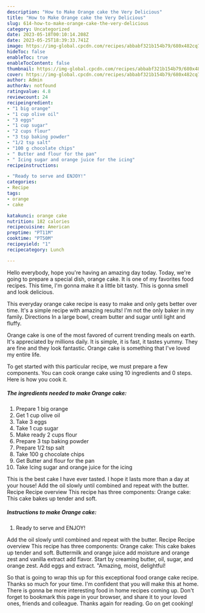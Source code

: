 ```yaml
---
description: "How to Make Orange cake the Very Delicious"
title: "How to Make Orange cake the Very Delicious"
slug: 614-how-to-make-orange-cake-the-very-delicious
category: Uncategorized
date: 2023-05-18T00:10:14.208Z
date: 2023-05-25T18:39:33.741Z
image: https://img-global.cpcdn.com/recipes/abbabf321b154b79/680x482cq70/orange-cake-recipe-main-photo.jpg
hideToc: false
enableToc: true
enableTocContent: false
thumbnail: https://img-global.cpcdn.com/recipes/abbabf321b154b79/680x482cq70/orange-cake-recipe-main-photo.jpg
cover: https://img-global.cpcdn.com/recipes/abbabf321b154b79/680x482cq70/orange-cake-recipe-main-photo.jpg
author: Admin
authorAv: notfound
ratingvalue: 4.8
reviewcount: 24
recipeingredient:
- "1 big orange"
- "1 cup olive oil"
- "3 eggs"
- "1 cup sugar"
- "2 cups flour"
- "3 tsp baking powder"
- "1/2 tsp salt"
- "100 g chocolate chips"
- " Butter and flour for the pan"
- " Icing sugar and orange juice for the icing"
recipeinstructions:

- "Ready to serve and ENJOY!"
categories:
- Recipe
tags:
- orange
- cake

katakunci: orange cake 
nutrition: 182 calories
recipecuisine: American
preptime: "PT11M"
cooktime: "PT50M"
recipeyield: "1"
recipecategory: Lunch

---
```



Hello everybody, hope you're having an amazing day today. Today, we're going to prepare a special dish, orange cake. It is one of my favorites food recipes. This time, I'm gonna make it a little bit tasty. This is gonna smell and look delicious.

This everyday orange cake recipe is easy to make and only gets better over time. It&#39;s a simple recipe with amazing results! I&#39;m not the only baker in my family. Directions In a large bowl, cream butter and sugar until light and fluffy.

Orange cake is one of the most favored of current trending meals on earth. It's appreciated by millions daily. It is simple, it is fast, it tastes yummy. They are fine and they look fantastic. Orange cake is something that I've loved my entire life.


To get started with this particular recipe, we must prepare a few components. You can cook orange cake using 10 ingredients and 0 steps. Here is how you cook it.

<!--inarticleads1-->

##### The ingredients needed to make Orange cake:

1. Prepare 1 big orange
1. Get 1 cup olive oil
1. Take 3 eggs
1. Take 1 cup sugar
1. Make ready 2 cups flour
1. Prepare 3 tsp baking powder
1. Prepare 1/2 tsp salt
1. Take 100 g chocolate chips
1. Get  Butter and flour for the pan
1. Take  Icing sugar and orange juice for the icing


This is the best cake I have ever tasted. I hope it lasts more than a day at your house! Add the oil slowly until combined and repeat with the butter. Recipe Recipe overview This recipe has three components: Orange cake: This cake bakes up tender and soft. 

<!--inarticleads2-->

##### Instructions to make Orange cake:


1. Ready to serve and ENJOY!

Add the oil slowly until combined and repeat with the butter. Recipe Recipe overview This recipe has three components: Orange cake: This cake bakes up tender and soft. Buttermilk and orange juice add moisture and orange zest and vanilla extract add flavor. Start by creaming butter, oil, sugar, and orange zest. Add eggs and extract. &#34;Amazing, moist, delightful! 

So that is going to wrap this up for this exceptional food orange cake recipe. Thanks so much for your time. I'm confident that you will make this at home. There is gonna be more interesting food in home recipes coming up. Don't forget to bookmark this page in your browser, and share it to your loved ones, friends and colleague. Thanks again for reading. Go on get cooking!
